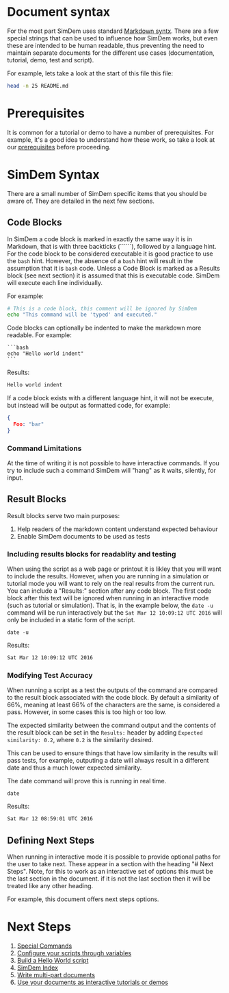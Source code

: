 # Document syntax

For the most part SimDem uses standard
[Markdown syntx](https://daringfireball.net/projects/markdown/syntax). There
are a few special strings that can be used to influence how SimDem
works, but even these are intended to be human readable, thus
preventing the need to maintain separate documents for the different
use cases (documentation, tutorial, demo, test and script).

For example, lets take a look at the start of this file this file:

```bash
head -n 25 README.md 
```

# Prerequisites

It is common for a tutorial or demo to have a number of
prerequisites. For example, it's a good idea to understand how these
work, so take a look at our [prerequisites](../prerequisites/README.md)
before proceeding.

# SimDem Syntax

There are a small number of SimDem specific items that you should be
aware of. They are detailed in the next few sections.

## Code Blocks

In SimDem a code block is marked in exactly the same way it is in
Markdown, that is with three backticks (``````), followed by a language hint. 
For the code block to be considered executable it is good practice to use
the `bash` hint. However, the absence of a `bash` hint will result in the
assumption that it is `bash` code. Unless a Code Block
is marked as a Results block (see next section) it is assumed that
this is executable code. SimDem will execute each line individually.

For example:

```bash
# This is a code block, this comment will be ignored by SimDem
echo "This command will be 'typed' and executed."
```

Code blocks can optionally be indented to make the markdown more 
readable. For example:

    ```bash
    echo "Hello world indent"
    ```

Results:
```expected_similarity=0.6
Hello world indent
```

If a code block exists with a different language hint, it will not be
execute, but instead will be output as formatted code, for example:

```json
{
  Foo: "bar"
}
```

### Command Limitations

At the time of writing it is not possible to have interactive
commands. If you try to include such a command SimDem will "hang" as
it waits, silently, for input.

## Result Blocks

Result blocks serve two main purposes:

  1. Help readers of the markdown content understand expected behaviour
  2. Enable SimDem documents to be used as tests

### Including results blocks for readablity and testing

When using the script as a web page or printout it is likley that you
will want to include the results. However, when you are running in a
simulation or tutorial mode you will want to rely on the real results
from the current run. You can include a "Results:" section after any
code block. The first code block after this text will be ignored when
running in an interactive mode (such as tutorial or simulation). That
is, in the example below, the `date -u` command will be run
interactively but the `Sat Mar 12 10:09:12 UTC 2016` will only be
included in a static form of the script.

```
date -u
```

Results:

```expected_similarity=0.4
Sat Mar 12 10:09:12 UTC 2016
```

### Modifying Test Accuracy

When running a script as a test the outputs of the command are
compared to the result block associated with the code block. By
default a similarity of 66%, meaning at least 66% of the characters
are the same, is considered a pass. However, in some cases this is too
high or too low.

The expected similarity between the command output and the contents of
the result block can be set in the `Results:` header by adding
`Expected similarity: 0.2`, where `0.2` is the similarity desired.

This can be used to ensure things that have low similarity in the results will pass tests, for example, outputing a date will always result in a different date and thus a much lower expected similarity.

The date command will prove this is running in real time.

```
date
```

Results:

```expected_similarity=0.4
Sat Mar 12 08:59:01 UTC 2016
```

## Defining Next Steps

When running in interactive mode it is possible to provide optional
paths for the user to take next. These appear in a section with the
heading "# Next Steps". Note, for this to work as an interactive set
of options this must be the last section in the document. if it is not
the last section then it will be treated like any other heading.

For example, this document offers next steps options.

# Next Steps

  1. [Special Commands](special_commands/README.md)
  2. [Configure your scripts through variables](../variables/README.md)
  3. [Build a Hello World script](../tutorial/README.md)
  4. [SimDem Index](../README.md)
  5. [Write multi-part documents](../multipart/README.md)
  6. [Use your documents as interactive tutorials or demos](../running/README.md)
